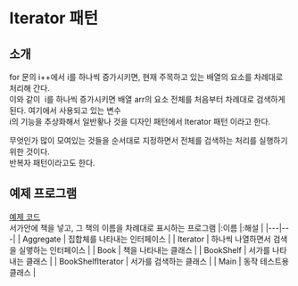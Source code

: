 # Iterator 패턴

## 소개
for 문의 i++에서 i를 하나씩 증가시키면, 현재 주목하고 있는 배열의 요소를 차례대로 처리해 간다.    
이와 같이  i를 하나씩 증가시키면 배열 arr의 요소 전체를 처음부터 차례대로 검색하게 된다. 여기에서 사용되고 있는 변수  
i의 기능을 추상화해서 일반홯나 것을 디자인 패턴에서 Iterator 패턴 이라고 한다.  
  
무엇인가 많이 모여있는 것들을 순서대로 지정하면서 전체를 검색하는 처리를 실행하기 위한 것이다.  
반복자 패턴이라고도 한다.

## 예제 프로그램
[예제 코드](../src/main/java/iterator/Main.java)  
서가안에 책을 넣고, 그 책의 이름을 차례대로 표시하는 프로그램
|:이름 |:해설 |
|---|---|
|  Aggregate | 집합체를 나타내는 인터페이스 | 
| Iterator | 하나씩 나열하면서 검색을 실앻하는 인터페이스 |
| Book | 책을 나타내는 클래스 |
| BookShelf | 서가를 나타내는 클래스 |
| BookShelfIterator | 서가를 검색하는 클래스 |
| Main | 동작 테스트용 클래스 |
